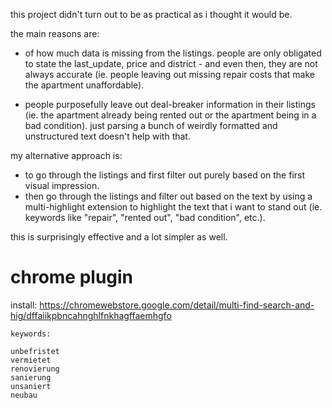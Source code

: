 this project didn't turn out to be as practical as i thought it would be.

the main reasons are:

-   of how much data is missing from the listings. people are only obligated to state the last_update, price and district - and even then, they are not always accurate (ie. people leaving out missing repair costs that make the apartment unaffordable).

-   people purposefully leave out deal-breaker information in their listings (ie. the apartment already being rented out or the apartment being in a bad condition). just parsing a bunch of weirdly formatted and unstructured text doesn't help with that.

my alternative approach is:

-   to go through the listings and first filter out purely based on the first visual impression.
-   then go through the listings and filter out based on the text by using a multi-highlight extension to highlight the text that i want to stand out (ie. keywords like "repair", "rented out", "bad condition", etc.).

this is surprisingly effective and a lot simpler as well.

# chrome plugin

install: https://chromewebstore.google.com/detail/multi-find-search-and-hig/dffaiikpbncahnghlfnkhagffaemhgfo

```plaintext
keywords:

unbefristet
vermietet
renovierung
sanierung
unsaniert
neubau
```
